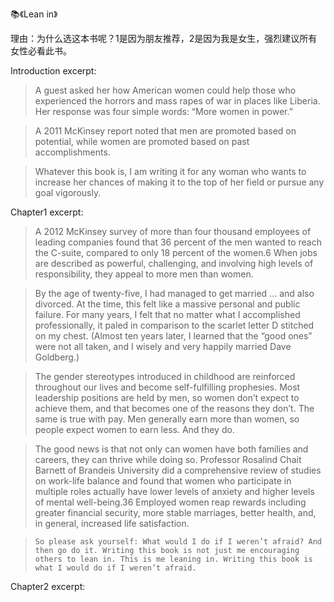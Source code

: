 📚《Lean in》

理由：为什么选这本书呢？1是因为朋友推荐，2是因为我是女生，强烈建议所有女性必看此书。<br>

Introduction excerpt:

> A guest asked her how American women could help those who experienced the horrors and mass rapes of war in places like Liberia. Her response was four simple words: “More women in power.”

> A 2011 McKinsey report noted that men are promoted based on potential, while women are promoted based on past accomplishments.

> Whatever this book is, I am writing it for any woman who wants to increase her chances of making it to the top of her field or pursue any goal vigorously.

Chapter1 excerpt:

> A 2012 McKinsey survey of more than four thousand employees of leading companies found that 36 percent of the men wanted to reach the C-suite, compared to only 18 percent of the women.6 When jobs are described as powerful, challenging, and involving high levels of responsibility, they appeal to more men than women.

> By the age of twenty-five, I had managed to get married ... and also divorced. At the time, this felt like a massive personal and public failure. For many years, I felt that no matter what I accomplished professionally, it paled in comparison to the scarlet letter D stitched on my chest. (Almost ten years later, I learned that the “good ones” were not all taken, and I wisely and very happily married Dave Goldberg.)

> The gender stereotypes introduced in childhood are reinforced throughout our lives and become self-fulfilling prophesies. Most leadership positions are held by men, so women don’t expect to achieve them, and that becomes one of the reasons they don’t. The same is true with pay. Men generally earn more than women, so people expect women to earn less. And they do.

> The good news is that not only can women have both families and careers, they can thrive while doing so. Professor Rosalind Chait Barnett of Brandeis University did a comprehensive review of studies on work-life balance and found that women who participate in multiple roles actually have lower levels of anxiety and higher levels of mental well-being.36 Employed women reap rewards including greater financial security, more stable marriages, better health, and, in general, increased life satisfaction.

> `So please ask yourself: What would I do if I weren’t afraid? And then go do it. Writing this book is not just me encouraging others to lean in. This is me leaning in. Writing this book is what I would do if I weren’t afraid.`

Chapter2 excerpt:




